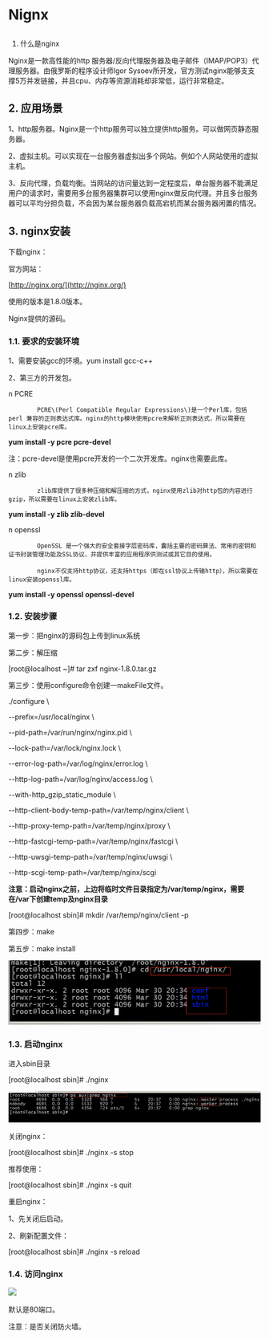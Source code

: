 # Nignx

## 
 1. 什么是nginx

Nginx是一款高性能的http 服务器/反向代理服务器及电子邮件（IMAP/POP3）代理服务器。由俄罗斯的程序设计师Igor Sysoev所开发，官方测试nginx能够支支撑5万并发链接，并且cpu、内存等资源消耗却非常低，运行非常稳定。

## 2.  应用场景

1、http服务器。Nginx是一个http服务可以独立提供http服务。可以做网页静态服务器。

2、虚拟主机。可以实现在一台服务器虚拟出多个网站。例如个人网站使用的虚拟主机。

3、反向代理，负载均衡。当网站的访问量达到一定程度后，单台服务器不能满足用户的请求时，需要用多台服务器集群可以使用nginx做反向代理。并且多台服务器可以平均分担负载，不会因为某台服务器负载高宕机而某台服务器闲置的情况。

## 3.  nginx安装

下载nginx：

官方网站：

[http://nginx.org/](http://nginx.org/)

使用的版本是1.8.0版本。

Nginx提供的源码。

### 1.1. 要求的安装环境

1、需要安装gcc的环境。yum install gcc-c++

2、第三方的开发包。

n  PCRE

            PCRE\(Perl Compatible Regular Expressions\)是一个Perl库，包括 perl 兼容的正则表达式库。nginx的http模块使用pcre来解析正则表达式，所以需要在linux上安装pcre库。

**yum install -y pcre pcre-devel**

注：pcre-devel是使用pcre开发的一个二次开发库。nginx也需要此库。

n  zlib

            zlib库提供了很多种压缩和解压缩的方式，nginx使用zlib对http包的内容进行gzip，所以需要在linux上安装zlib库。

**yum install -y zlib zlib-devel**

n  openssl

            OpenSSL 是一个强大的安全套接字层密码库，囊括主要的密码算法、常用的密钥和证书封装管理功能及SSL协议，并提供丰富的应用程序供测试或其它目的使用。

            nginx不仅支持http协议，还支持https（即在ssl协议上传输http），所以需要在linux安装openssl库。

**yum install -y openssl openssl-devel**

### 1.2. 安装步骤

第一步：把nginx的源码包上传到linux系统

第二步：解压缩

\[root@localhost ~\]\# tar zxf nginx-1.8.0.tar.gz

第三步：使用configure命令创建一makeFile文件。

./configure \

--prefix=/usr/local/nginx \

--pid-path=/var/run/nginx/nginx.pid \

--lock-path=/var/lock/nginx.lock \

--error-log-path=/var/log/nginx/error.log \

--http-log-path=/var/log/nginx/access.log \

--with-http\_gzip\_static\_module \

--http-client-body-temp-path=/var/temp/nginx/client \

--http-proxy-temp-path=/var/temp/nginx/proxy \

--http-fastcgi-temp-path=/var/temp/nginx/fastcgi \

--http-uwsgi-temp-path=/var/temp/nginx/uwsgi \

--http-scgi-temp-path=/var/temp/nginx/scgi

**注意：启动nginx之前，上边将临时文件目录指定为/var/temp/nginx，需要在/var下创建temp及nginx目录**

\[root@localhost sbin\]\# mkdir /var/temp/nginx/client -p

第四步：make

第五步：make install

![](../../.gitbook/assets/image%20%28120%29.png)

### 1.3. 启动nginx

进入sbin目录

\[root@localhost sbin\]\# ./nginx  
 

![](../../.gitbook/assets/image%20%28134%29.png)

关闭nginx：

\[root@localhost sbin\]\# ./nginx -s stop

推荐使用：

\[root@localhost sbin\]\# ./nginx -s quit

重启nginx：

1、先关闭后启动。

2、刷新配置文件：

\[root@localhost sbin\]\# ./nginx -s reload

### 1.4. 访问nginx

![](file:////Users/wupan/Library/Group%20Containers/UBF8T346G9.Office/TemporaryItems/msohtmlclip/clip_image004.png)

默认是80端口。

注意：是否关闭防火墙。

